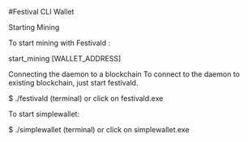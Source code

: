
#Festival CLI Wallet


Starting Mining

To start mining with Festivald :

start_mining [WALLET_ADDRESS]


Connecting the daemon to a blockchain
To connect to the daemon to existing blockchain, just start festivald.

$ ./festivald (terminal) or click on festivald.exe



To start simplewallet:

$ ./simplewallet (terminal) or click on simplewallet.exe








